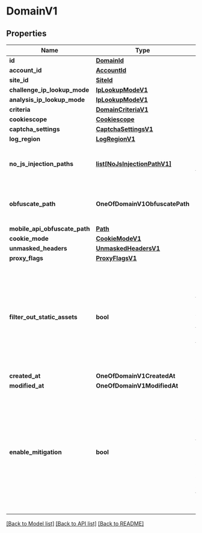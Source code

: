 # DomainV1

## Properties
Name | Type | Description | Notes
------------ | ------------- | ------------- | -------------
**id** | [**DomainId**](DomainId.md) |  | 
**account_id** | [**AccountId**](AccountId.md) |  | 
**site_id** | [**SiteId**](SiteId.md) |  | 
**challenge_ip_lookup_mode** | [**IpLookupModeV1**](IpLookupModeV1.md) |  | 
**analysis_ip_lookup_mode** | [**IpLookupModeV1**](IpLookupModeV1.md) |  | 
**criteria** | [**DomainCriteriaV1**](DomainCriteriaV1.md) |  | 
**cookiescope** | [**Cookiescope**](Cookiescope.md) |  | 
**captcha_settings** | [**CaptchaSettingsV1**](CaptchaSettingsV1.md) |  | 
**log_region** | [**LogRegionV1**](LogRegionV1.md) |  | 
**no_js_injection_paths** | [**list[NoJsInjectionPathV1]**](NoJsInjectionPathV1.md) | Prevents JavaScript injection on the specified paths. | 
**obfuscate_path** | **OneOfDomainV1ObfuscatePath** | The recommended path to use to load the ABP JavaScript. | [optional] 
**mobile_api_obfuscate_path** | [**Path**](Path.md) |  | 
**cookie_mode** | [**CookieModeV1**](CookieModeV1.md) |  | 
**unmasked_headers** | [**UnmaskedHeadersV1**](UnmaskedHeadersV1.md) |  | 
**proxy_flags** | [**ProxyFlagsV1**](ProxyFlagsV1.md) |  | 
**filter_out_static_assets** | **bool** | CWAF Only: Prevents certain static asset paths from being analyzed by ABP. Currently, this filters paths matching the following regular expression:  \&quot;\\.(js|gif|jpe?g|ico|png|css|svg?z|woff2?|ttf)$\&quot; | [optional] 
**created_at** | **OneOfDomainV1CreatedAt** |  | [optional] 
**modified_at** | **OneOfDomainV1ModifiedAt** |  | [optional] 
**enable_mitigation** | **bool** | If set to false, all active Conditions in all related Policies will behave as if they were in monitor state. If set to true, all active Conditions will behave according to their state (active or monitor). | 

[[Back to Model list]](../README.md#documentation-for-models) [[Back to API list]](../README.md#documentation-for-api-endpoints) [[Back to README]](../README.md)

